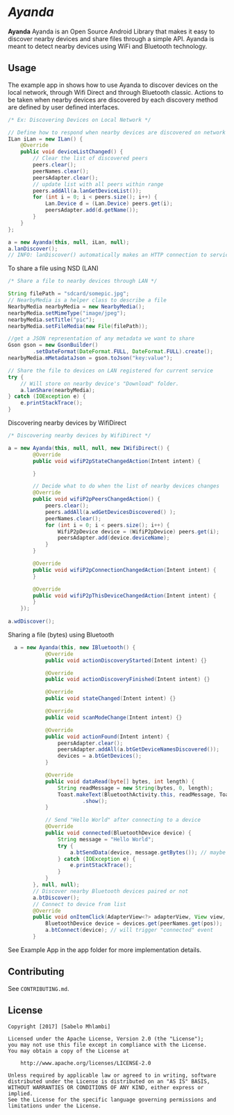 # *Ayanda*

**Ayanda**  Ayanda is an Open Source Android Library that makes it easy to discover nearby devices and share files
through a simple API. Ayanda is meant to detect nearby devices using WiFi and Bluetooth technology.

## Usage
 The example app in shows how to use Ayanda to discover devices on the local network, through Wifi Direct
and through Bluetooth classic. Actions to be taken when nearby devices are discovered by each discovery method
are defined by user defined interfaces.

```java
/* Ex: Discovering Devices on Local Network */

// Define how to respond when nearby devices are discovered on network
ILan iLan = new ILan() {
    @Override
    public void deviceListChanged() {
        // Clear the list of discovered peers
        peers.clear();
        peerNames.clear();
        peersAdapter.clear();
        // update list with all peers within range
        peers.addAll(a.lanGetDeviceList());
        for (int i = 0; i < peers.size(); i++) {
            Lan.Device d = (Lan.Device) peers.get(i);
            peersAdapter.add(d.getName());
        }
    }
};

a = new Ayanda(this, null, iLan, null);
a.lanDiscover();
// INFO: lanDiscover() automatically makes an HTTP connection to services discovered
```

To share a file using NSD (LAN)
```java
/* Share a file to nearby devices through LAN */

String filePath = "sdcard/somepic.jpg";
// NearbyMedia is a helper class to describe a file
NearbyMedia nearbyMedia = new NearbyMedia();
nearbyMedia.setMimeType("image/jpeg");
nearbyMedia.setTitle("pic");
nearbyMedia.setFileMedia(new File(filePath));

//get a JSON representation of any metadata we want to share
Gson gson = new GsonBuilder()
        .setDateFormat(DateFormat.FULL, DateFormat.FULL).create();
nearbyMedia.mMetadataJson = gson.toJson("key:value");

// Share the file to devices on LAN registered for current service
try {
    // Will store on nearby device's "Download" folder.
    a.lanShare(nearbyMedia);
} catch (IOException e) {
    e.printStackTrace();
}
```


Discovering nearby devices by WifiDirect
```java
/* Discovering nearby devices by WifiDirect */

a = new Ayanda(this, null, null, new IWifiDirect() {
        @Override
        public void wifiP2pStateChangedAction(Intent intent) {

        }

        // Decide what to do when the list of nearby devices changes
        @Override
        public void wifiP2pPeersChangedAction() {
            peers.clear();
            peers.addAll(a.wdGetDevicesDiscovered() );
            peerNames.clear();
            for (int i = 0; i < peers.size(); i++) {
                WifiP2pDevice device = (WifiP2pDevice) peers.get(i);
                peersAdapter.add(device.deviceName);
            }
        }

        @Override
        public void wifiP2pConnectionChangedAction(Intent intent) {
        }

        @Override
        public void wifiP2pThisDeviceChangedAction(Intent intent) {
        }
    });
    
a.wdDiscover();
```
Sharing a file (bytes) using Bluetooth
```java
  a = new Ayanda(this, new IBluetooth() {
            @Override
            public void actionDiscoveryStarted(Intent intent) {}

            @Override
            public void actionDiscoveryFinished(Intent intent) {}

            @Override
            public void stateChanged(Intent intent) {}

            @Override
            public void scanModeChange(Intent intent) {}

            @Override
            public void actionFound(Intent intent) {
                peersAdapter.clear();
                peersAdapter.addAll(a.btGetDeviceNamesDiscovered());
                devices = a.btGetDevices();
            }

            @Override
            public void dataRead(byte[] bytes, int length) {
                String readMessage = new String(bytes, 0, length);
                Toast.makeText(BluetoothActivity.this, readMessage, Toast.LENGTH_LONG)
                        .show();
            }

            // Send "Hello World" after connecting to a device
            @Override
            public void connected(BluetoothDevice device) {
                String message = "Hello World";
                try {
                    a.btSendData(device, message.getBytes()); // maybe a class for a device that's connected
                } catch (IOException e) {
                    e.printStackTrace();
                }
            }
        }, null, null);
        // Discover nearby Bluetooth devices paired or not
        a.btDiscover();
        // Connect to device from list
        @Override
        public void onItemClick(AdapterView<?> adapterView, View view, int pos, long l) {
            BluetoothDevice device = devices.get(peerNames.get(pos));
            a.btConnect(device); // will trigger "connected" event
        }
```
See Example App in the app folder for more implementation details.

## Contributing
See `CONTRIBUTING.md`.

## License

    Copyright [2017] [Sabelo Mhlambi]

    Licensed under the Apache License, Version 2.0 (the "License");
    you may not use this file except in compliance with the License.
    You may obtain a copy of the License at

        http://www.apache.org/licenses/LICENSE-2.0

    Unless required by applicable law or agreed to in writing, software
    distributed under the License is distributed on an "AS IS" BASIS,
    WITHOUT WARRANTIES OR CONDITIONS OF ANY KIND, either express or implied.
    See the License for the specific language governing permissions and
    limitations under the License.
